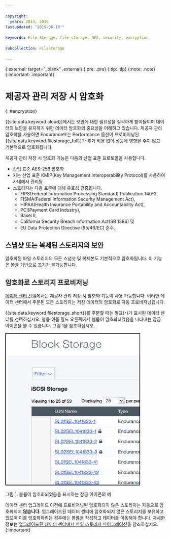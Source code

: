 ```yaml
---

copyright:
  years: 2014, 2019
lastupdated: "2019-06-18'"

keywords: File Storage, file storage, NFS, security, encryption

subcollection: FileStorage

---
```

{:external: target="_blank" .external}
{:pre: .pre}
{:tip: .tip}
{:note: .note}
{:important: .important}

# 제공자 관리 저장 시 암호화
{: #encryption}

{{site.data.keyword.cloud}}에서는 보안에 대한 필요성을 심각하게 받아들이며 데이터의 보안을 유지하기 위한 데이터 암호화의 중요성을 이해하고 있습니다. 제공자 관리 암호화를 사용하면 Endurance또는 Performance 옵션이 프로비저닝된 {{site.data.keyword.filestorage_full}}가 추가 비용 없이 성능에 영향을 주지 않고 기본적으로 암호화됩니다.

제공자 관리 저장 시 암호화 기능은 다음의 산업 표준 프로토콜을 사용합니다.

* 산업 표준 AES-256 암호화
* 키는 산업 표준 KMIP(Key Management Interoperability Protocol)를 사용하여 사내에서 관리됨
* 스토리지는 다음 표준에 대해 유효성 검증됩니다.
    - FIPS(Federal Information Processing Standard) Publication 140-2,
    - FISMA(Federal Information Security Management Act),
    - HIPAA(Health Insurance Portability and Accountability Act),
    - PCI(Payment Card Industry),
    - Basel II,
    - California Security Breach Information Act(SB 1386) 및
    - EU Data Protection Directive (95/46/EC) 준수.

## 스냅샷 또는 복제된 스토리지의 보안  

암호화된 파일 스토리지의 모든 스냅샷 및 복제본도 기본적으로 암호화됩니다. 이 기능은 볼륨 기반으로 끄기가 불가능합니다.

## 암호화로 스토리지 프로비저닝

[데이터 센터 선택](/docs/infrastructure/FileStorage?topic=FileStorage-selectDC)에서는 제공자 관리 저장 시 암호화 기능이 사용 가능합니다. 이러한 데이터 센터에서 주문된 모든 스토리지는 저장 데이터의 암호화로 자동 프로비저닝됩니다.

{{site.data.keyword.filestorage_short}}를 주문할 때는 별표(`*`)가 표시된 데이터 센터를 선택하십시오. 볼륨 이름 필드 오른쪽에서 볼륨이 암호화되었음을 나타내는 잠금 아이콘을 볼 수 있습니다. 그림 1을 참조하십시오.

![볼륨이 암호화되었음을 표시하는 잠금 아이콘](/images/encryptedstorage.png)
<caption>그림 1. 볼륨이 암호화되었음을 표시하는 잠금 아이콘의 예</caption>

데이터 센터 업그레이드 이전에 프로비저닝된 암호화되지 않은 스토리지는 자동으로 암호화되지 **않습니다**. 업그레이드된 데이터 센터에 암호화되지 않은 스토리지를 보유하고 있으며 이를 암호화하려는 경우에는 볼륨을 작성하고 데이터를 이동해야 합니다. 자세한 정보는 [업그레이드된 데이터 센터에서 파일 스토리지 마이그레이션](/docs/infrastructure/FileStorage?topic=FileStorage-migratestorage)을 참조하십시오.
{:important}
